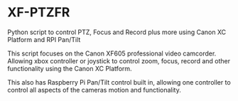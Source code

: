 # XF-PTZFR
Python script to control PTZ, Focus and Record plus more using Canon XC Platform and RPI Pan/Tilt

This script focuses on the Canon XF605 professional video camcorder. Allowing xbox controller or joystick to control zoom, focus, record and other functionality using the Canon XC Platform.

This also has Raspberry Pi Pan/Tilt control built in, allowing one controller to control all aspects of the cameras motion and functionality.

